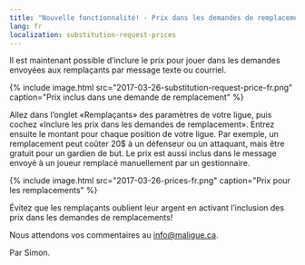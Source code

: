 ```yaml
---
title: "Nouvelle fonctionnalité! - Prix dans les demandes de remplacement"
lang: fr
localization: substitution-request-prices
---
```

Il est maintenant possible d’inclure le prix pour jouer dans les demandes envoyées aux remplaçants par message texte ou courriel. 

{% include image.html src="2017-03-26-substitution-request-price-fr.png" caption="Prix inclus dans une demande de remplacement" %}

Allez dans l’onglet «Remplaçants» des paramètres de votre ligue, puis cochez «Inclure les prix dans les demandes de remplacement». Entrez ensuite le montant pour chaque position de votre ligue. Par exemple, un remplacement peut coûter 20$ à un défenseur ou un attaquant, mais être gratuit pour un gardien de but. Le prix est aussi inclus dans le message envoyé à un joueur remplacé manuellement par un gestionnaire.

{% include image.html src="2017-03-26-prices-fr.png" caption="Prix pour les remplacements" %}

Évitez que les remplaçants oublient leur argent en activant l’inclusion des prix dans les demandes de remplacements!

Nous attendons vos commentaires au [info@maligue.ca](mailto:info@maligue.ca).

Par Simon.
